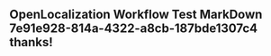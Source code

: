 <properties
ms.topic="hero-topic"
ms.test1="hero-topic"
ms.test2="test"/>

## OpenLocalization Workflow Test MarkDown 7e91e928-814a-4322-a8cb-187bde1307c4 thanks!
